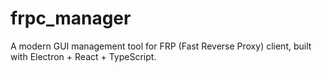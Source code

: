 # frpc_manager
A modern GUI management tool for FRP (Fast Reverse Proxy) client, built with Electron + React + TypeScript.
